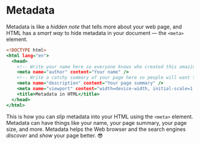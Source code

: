 # Metadata

Metadata is like a *hidden note* that tells more about your web page,
and HTML has a *smart way* to hide metadata in your document — the `<meta>` element.

```htm
<!DOCTYPE html>
<html lang="en">
  <head>
    <!-- Write your name here so everyone knows who created this amazing page -->
    <meta name="author" content="Your name" />
    <!-- Write a catchy summary of your page here so people will want to check it out -->
    <meta name="description" content="Your page summary" />
    <meta name="viewport" content="width=device-width, initial-scale=1.0">
    <title>Metadata in HTML</title>
  </head>
</html>
```

This is how you can *slip* metadata into your HTML using the `<meta>` element.
Metadata can have things like your name, your page summary, your page size, and more.
Metadata helps the Web browser and the search engines *discover* and *show* your page better. 😎

